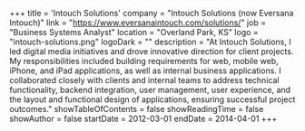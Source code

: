 +++
title = 'Intouch Solutions'
company = "Intouch Solutions (now Eversana Intouch)"
link = "https://www.eversanaintouch.com/solutions/"
job = "Business Systems Analyst"
location = "Overland Park, KS"
logo = "intouch-solutions.png"
logoDark = ""
description = "At Intouch Solutions, I led digital media initiatives and drove innovative direction for client projects. My responsibilities included building requirements for web, mobile web, iPhone, and iPad applications, as well as internal business applications. I collaborated closely with clients and internal teams to address technical functionality, backend integration, user management, user experience, and the layout and functional design of applications, ensuring successful project outcomes."
showTableOfContents = false
showReadingTime = false
showAuthor = false
startDate = 2012-03-01
endDate = 2014-04-01
+++
